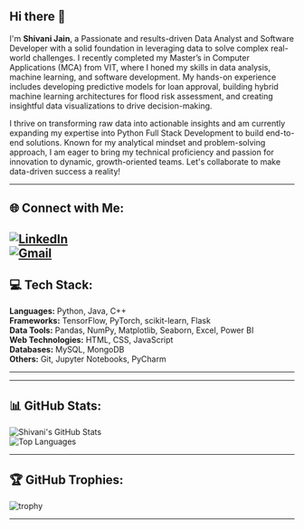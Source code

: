 ## Hi there 👋

I'm **Shivani Jain**, a Passionate and results-driven Data Analyst and Software Developer with a solid foundation in leveraging data to solve complex real-world challenges. I recently completed my Master’s in Computer Applications (MCA) from VIT, where I honed my skills in data analysis, machine learning, and software development. My hands-on experience includes developing predictive models for loan approval, building hybrid machine learning architectures for flood risk assessment, and creating insightful data visualizations to drive decision-making.

I thrive on transforming raw data into actionable insights and am currently expanding my expertise into Python Full Stack Development to build end-to-end solutions. Known for my analytical mindset and problem-solving approach, I am eager to bring my technical proficiency and passion for innovation to dynamic, growth-oriented teams. Let's collaborate to make data-driven success a reality!


---

## 🌐 Connect with Me:
[![LinkedIn](https://img.shields.io/badge/LinkedIn-Connect-blue)](https://www.linkedin.com/in/shivani-jain13/)  
[![Gmail](https://img.shields.io/badge/Gmail-Contact-red?style=for-the-badge&logo=gmail&logoColor=white)](https://mail.google.com/mail/?view=cm&source=mailto&to=shivanijwork@gmail.com)  
---

## 💻 Tech Stack:
**Languages:** Python, Java, C++  
**Frameworks:** TensorFlow, PyTorch, scikit-learn, Flask  
**Data Tools:** Pandas, NumPy, Matplotlib, Seaborn, Excel, Power BI  
**Web Technologies:** HTML, CSS, JavaScript  
**Databases:** MySQL, MongoDB  
**Others:** Git, Jupyter Notebooks, PyCharm  

---
<!--
## 🚀 Projects:
- **[Pansharpening Models](https://github.com/ShivaniJain/Pansharpening):**  
  Fusion of multispectral and panchromatic satellite images using hybrid ML models.  
- **[Disaster Guard: Flood Prediction for Chennai](https://github.com/ShivaniJain/DisasterGuard):**  
  Real-time flood prediction using advanced data analysis and machine learning.  
- **[Bikaner Properties](https://github.com/ShivaniJain/BikanerProperties):**  
  Real estate data analysis, visualization, and insights.  
-->
---

## 📊 GitHub Stats:
![Shivani's GitHub Stats](https://github-readme-stats.vercel.app/api?username=shivanijwork&show_icons=true&theme=radical)  
![Top Languages](https://github-readme-stats.vercel.app/api/top-langs/?username=shivanijwork&layout=compact&theme=radical)  

---

## 🏆 GitHub Trophies:
![trophy](https://github-profile-trophy.vercel.app/?username=shivanijwork&theme=radical)  

---



